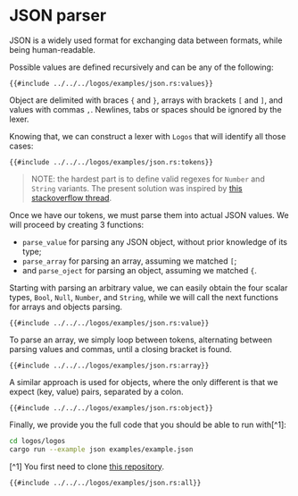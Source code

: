 # JSON parser

JSON is a widely used format for exchanging data between formats, while being human-readable.

Possible values are defined recursively and can be any of the following:

```rust,no_run,noplayground
{{#include ../../../logos/examples/json.rs:values}}
```

Object are delimited with braces `{` and `}`, arrays with brackets `[` and `]`, and values with commas `,`. Newlines, tabs or spaces should be ignored by the lexer.

Knowing that, we can construct a lexer with `Logos` that will identify all those cases:

```rust,no_run,noplayground
{{#include ../../../logos/examples/json.rs:tokens}}
```

> NOTE: the hardest part is to define valid regexes for `Number` and `String` variants. The present solution was inspired by [this stackoverflow thread](https://stackoverflow.com/questions/32155133/regex-to-match-a-json-string).

Once we have our tokens, we must parse them into actual JSON values. We will proceed by creating 3 functions:

+ `parse_value` for parsing any JSON object, without prior knowledge of its type;
+ `parse_array` for parsing an array, assuming we matched `[`;
+ and `parse_oject` for parsing an object, assuming we matched `{`.

Starting with parsing an arbitrary value, we can easily obtain the four scalar types, `Bool`, `Null`, `Number`, and `String`, while we will call the next functions for arrays and objects parsing.

```rust,no_run,noplayground
{{#include ../../../logos/examples/json.rs:value}}
```

To parse an array, we simply loop between tokens, alternating between parsing values and commas, until a closing bracket is found.

```rust,no_run,noplayground
{{#include ../../../logos/examples/json.rs:array}}
```

A similar approach is used for objects, where the only different is that we expect (key, value) pairs, separated by a colon.

```rust,no_run,noplayground
{{#include ../../../logos/examples/json.rs:object}}
```

Finally, we provide you the full code that you should be able to run with[^1]:
```bash
cd logos/logos
cargo run --example json examples/example.json
```

[^1] You first need to clone [this repository](https://github.com/maciejhirsz/logos).

```rust,no_run,noplayground
{{#include ../../../logos/examples/json.rs:all}}
```
